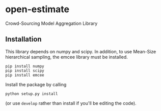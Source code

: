 open-estimate
=============

Crowd-Sourcing Model Aggregation Library

Installation
------------

This library depends on numpy and scipy.  In addition, to use Mean-Size hierarchical sampling, the emcee library must be installed.

```
pip install numpy
pip install scipy
pip install emcee
```

Install the package by calling
```
python setup.py install
```
(or use `develop` rather than install if you'll be editing the code).
